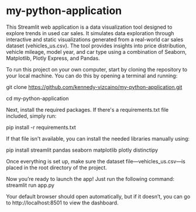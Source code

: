 # my-python-application

This Streamlit web application is a data visualization tool designed to explore trends in used car sales. It simulates data exploration through interactive and static visualizations generated from a real-world car sales dataset (vehicles_us.csv). The tool provides insights into price distribution, vehicle mileage, model year, and car type using a combination of Seaborn, Matplotlib, Plotly Express, and Pandas.

To run this project on your own computer, start by cloning the repository to your local machine. You can do this by opening a terminal and running:

git clone https://github.com/kennedy-vizcaino/my-python-application.git

cd my-python-application

Next, install the required packages. If there's a requirements.txt file included, simply run:

pip install -r requirements.txt

If that file isn't available, you can install the needed libraries manually using:

pip install streamlit pandas seaborn matplotlib plotly distinctipy 

Once everything is set up, make sure the dataset file—vehicles_us.csv—is placed in the root directory of the project.

Now you’re ready to launch the app! Just run the following command:
streamlit run app.py

Your default browser should open automatically, but if it doesn’t, you can go to http://localhost:8501 to view the dashboard.


